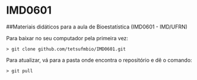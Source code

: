 # IMD0601

##Materiais didáticos para a aula de Bioestatística (IMD0601 - IMD/UFRN)

Para baixar no seu computador pela primeira vez:
```
> git clone github.com/tetsufmbio/IMD0601.git
```
Para atualizar, vá para a pasta onde encontra o repositório e dê o comando:
```
> git pull
```
